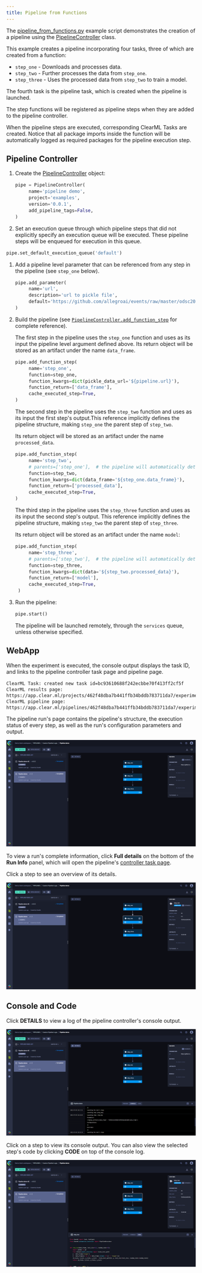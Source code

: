 ```yaml
---
title: Pipeline from Functions
---
```


The [pipeline_from_functions.py](https://github.com/allegroai/clearml/blob/master/examples/pipeline/pipeline_from_functions.py)
example script demonstrates the creation of a pipeline using the [PipelineController](../../references/sdk/automation_controller_pipelinecontroller.md) 
class.

This example creates a pipeline incorporating four tasks, three of which are created from a function:
* `step_one` - Downloads and processes data.
* `step_two` - Further processes the data from `step_one`.
* `step_three` - Uses the processed data from `step_two` to train a model.

The fourth task is the pipeline task, which is created when the pipeline is launched. 

The step functions will be registered as pipeline steps when they are added to the pipeline controller.

When the pipeline steps are executed, corresponding ClearML Tasks are created. Notice that all package imports inside 
the function will be automatically logged as required packages for the pipeline execution step.



## Pipeline Controller

1. Create the [PipelineController](../../references/sdk/automation_controller_pipelinecontroller.md) object:

   ```python
   pipe = PipelineController(
        name='pipeline demo',
        project='examples',
        version='0.0.1',
        add_pipeline_tags=False,
   )
   ```
    
1. Set an execution queue through which pipeline steps that did not explicitly specify an execution queue will be 
   executed. These pipeline steps will be enqueued for execution in this queue.
    
  ```python
  pipe.set_default_execution_queue('default')
  ```
   
1. Add a pipeline level parameter that can be referenced from any step in the pipeline (see `step_one` below).
   ```python
   pipe.add_parameter(
        name='url',
        description='url to pickle file',
        default='https://github.com/allegroai/events/raw/master/odsc20-east/generic/iris_dataset.pkl'
   ) 
   ```
   
1. Build the pipeline (see [`PipelineController.add_function_step`](../../references/sdk/automation_controller_pipelinecontroller.md#add_function_step) 
   for complete reference).
   
   The first step in the pipeline uses the `step_one` function and uses as its input the pipeline level argument defined 
   above. Its return object will be stored as an artifact under the name `data_frame`.

   ```python
   pipe.add_function_step(
        name='step_one',
        function=step_one,
        function_kwargs=dict(pickle_data_url='${pipeline.url}'),
        function_return=['data_frame'],
        cache_executed_step=True,
   ) 
   ```
   
   The second step in the pipeline uses the `step_two` function and uses as its input the first step's output.This reference 
   implicitly defines the pipeline structure, making `step_one` the parent step of `step_two`. 
   
   Its return object will be stored as an artifact under the name `processed_data`.
 
   ```python
   pipe.add_function_step(
        name='step_two',
        # parents=['step_one'],  # the pipeline will automatically detect the dependencies based on the kwargs inputs
        function=step_two,
        function_kwargs=dict(data_frame='${step_one.data_frame}'),
        function_return=['processed_data'],
        cache_executed_step=True,
   )
   ```
   
   The third step in the pipeline uses the `step_three` function and uses as its input the second step's output. This 
   reference implicitly defines the pipeline structure, making `step_two` the parent step of `step_three`.
   
   Its return object will be stored as an artifact under the name `model`:
   
   ```python
   pipe.add_function_step(
        name='step_three',
        # parents=['step_two'],  # the pipeline will automatically detect the dependencies based on the kwargs inputs
        function=step_three,
        function_kwargs=dict(data='${step_two.processed_data}'),
        function_return=['model'],
        cache_executed_step=True,
    )
   ```
 
1. Run the pipeline: 
   ```python
   pipe.start()
   ```
   
   The pipeline will be launched remotely, through the `services` queue, unless otherwise specified.  
   
## WebApp
When the experiment is executed, the console output displays the task ID, and links to the pipeline controller task page and pipeline page. 

```
ClearML Task: created new task id=bc93610688f242ecbbe70f413ff2cf5f
ClearML results page: https://app.clear.ml/projects/462f48dba7b441ffb34bddb783711da7/experiments/bc93610688f242ecbbe70f413ff2cf5f/output/log
ClearML pipeline page: https://app.clear.ml/pipelines/462f48dba7b441ffb34bddb783711da7/experiments/bc93610688f242ecbbe70f413ff2cf5f
```

The pipeline run's page contains the pipeline's structure, the execution status of every step, as well as the run's 
configuration parameters and output.

![Pipeline DAG](../../img/pipeline_from_functions_DAG.png)

To view a run's complete information, click **Full details** on the bottom of the **Run Info** panel, which will open the 
pipeline's [controller task page](../../webapp/webapp_exp_track_visual.md).

Click a step to see an overview of its details.

![Pipeline step info](../../img/pipeline_from_functions_step_info.png)

## Console and Code

Click **DETAILS** to view a log of the pipeline controller's console output.   

![Pipeline console](../../img/pipeline_from_functions_console.png)

Click on a step to view its console output. You can also view the selected step's code by clicking **CODE**
on top of the console log.

![Pipeline step code](../../img/pipeline_from_functions_code.png)
